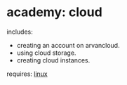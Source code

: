 # academy: cloud

includes:
- creating an account on arvancloud.
- using cloud storage.
- creating cloud instances.

requires: [linux](./linux.md)
